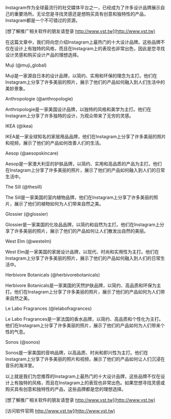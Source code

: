Instagram作为全球最流行的社交媒体平台之一，已经成为了许多设计品牌展示自己的重要场所。无论您是寻找灵感还是想购买具有创意和独特性的产品，Instagram都是一个不可错过的资源。

[想了解推广相关软件的朋友请登录 http://www.vst.tw](http://www.vst.tw)

在这篇文章中，我们将向您介绍Instagram上最热门的十大设计品牌。这些品牌不仅在设计上有独特的风格，而且在Instagram上的表现也非常出色，因此是您寻找设计灵感和购买设计产品的理想选择。

Muji (@muji_global)

Muji是一家源自日本的设计品牌，以简约、实用和环保的理念为主打。他们在Instagram上分享了许多美丽的照片，展示了他们的产品如何融入到人们生活中的美妙景象。

Anthropologie (@anthropologie)

Anthropologie是一家美国设计品牌，以独特的风格和美学为主打。他们在Instagram上分享了许多独特的设计，为观众带来了无穷的灵感。

IKEA (@ikea)

IKEA是一家全球知名的家居用品品牌，他们在Instagram上分享了许多美丽的照片和视频，展示了他们的产品如何改善人们的生活。

Aesop (@aesopskincare)

Aesop是一家澳大利亚的护肤品牌，以简约、实用和高品质的产品为主打。他们在Instagram上分享了许多美丽的照片，展示了他们的产品如何融入到人们的日常生活中。

The Sill (@thesill)

The Sill是一家美国的室内植物品牌，他们在Instagram上分享了许多美丽的照片，展示了他们的植物如何为人们带来自然之美。

Glossier (@glossier)

Glossier是一家美国的化妆品品牌，以简约和自然为主打。他们在Instagram上分享了许多美丽的照片，展示了他们的产品如何让人们散发出自然的美丽。

West Elm (@westelm)

West Elm是一家美国的家居设计品牌，以现代、时尚和实用性为主打。他们在Instagram上分享了许多美丽的照片，展示了他们的产品如何融入到人们的日常生活中。

Herbivore Botanicals (@herbivorebotanicals)

Herbivore Botanicals是一家美国的天然护肤品牌，以简约、高品质和环保为主打。他们在Instagram上分享了许多美丽的照片，展示了他们的产品如何为人们带来自然之美。

Le Labo Fragrances (@lelabofragrances)

Le Labo Fragrances是一家法国的香水品牌，以简约、高品质和个性化为主打。他们在Instagram上分享了许多美丽的照片，展示了他们的产品如何为人们带来个性的气息。

Sonos (@sonos)

Sonos是一家美国的音响品牌，以高品质、时尚和即兴性为主打。他们在Instagram上分享了许多美丽的照片和视频，展示了他们的产品如何让人们沉浸在音乐的海洋里。

以上就是我们为您推荐的Instagram上最热门的十大设计品牌，这些品牌不仅在设计上有独特的风格，而且在Instagram上的表现也非常出色。如果您想寻找灵感或购买具有创意和独特性的产品，这些品牌都是您的理想选择。

[想了解推广相关软件的朋友请登录 http://www.vst.tw](http://www.vst.tw)


[访问软件官网 http://www.vst.tw](http://www.vst.tw)

